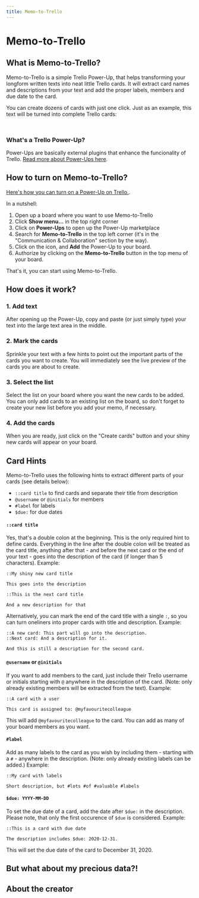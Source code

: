```yaml
---
title: Memo-to-Trello
---
```


# Memo-to-Trello

## What is Memo-to-Trello?

Memo-to-Trello is a simple Trello Power-Up, that helps transforming your longform written texts into neat little Trello cards. It will extract card names and descriptions from your text and add the proper labels, members and due date to the card.

You can create dozens of cards with just one click. Just as an example, this text will be turned into complete Trello cards:

```


```

### What's a Trello Power-Up?

Power-Ups are basically external plugins that enhance the funcionality of Trello. [Read more about Power-Ups here](https://help.trello.com/article/1094-what-are-power-ups).

## How to turn on Memo-to-Trello?

[Here's how you can turn on a Power-Up on Trello.](https://help.trello.com/article/810-enabling-power-ups).

In a nutshell:

1. Open up a board where you want to use Memo-to-Trello
2. Click __Show menu...__ in the top right corner
3. Click on __Power-Ups__ to open up the Power-Up marketplace
4. Search for __Memo-to-Trello__ in the top left corner (it's in the "Communication & Collaboration" section by the way).
5. Click on the icon, and __Add__ the Power-Up to your board.
6. Authorize by clicking on the __Memo-to-Trello__ button in the top menu of your board.

That's it, you can start using Memo-to-Trello.

## How does it work?

### 1. Add text
After opening up the Power-Up, copy and paste (or just simply type) your text into the large text area in the middle.

### 2. Mark the cards
Sprinkle your text with a few hints to point out the important parts of the cards you want to create. You will immediately see the live preview of the cards you are about to create.

### 3. Select the list
Select the list on your board where you want the new cards to be added. You can only add cards to an existing list on the board, so don't forget to create your new list before you add your memo, if necessary.

### 4. Add the cards
When you are ready, just click on the "Create cards" button and your shiny new cards will appear on your board.

## Card Hints

Memo-to-Trello uses the following hints to extract different parts of your cards (see details below):

- `::card title` to find cards and separate their title from description
- `@username` or `@initials` for members
- `#label` for labels
- `$due:` for due dates

#### `::card title`

Yes, that's a double colon at the beginning. This is the only required hint to define cards. Everything in the line after the double colon will be treated as the card title, anything after that - and before the next card or the end of your text - goes into the description of the card (if longer than 5 characters). Example:

```
::My shiny new card title

This goes into the description

::This is the next card title

And a new description for that
```

Alternatively, you can mark the end of the card title with a single `:`, so you can turn oneliners into proper cards with title and description. Example:

```
::A new card: This part will go into the description.
::Next card: And a description for it.

And this is still a description for the second card.
```

#### `@username` or `@initials`

If you want to add members to the card, just include their Trello username or initials starting with `@` anywhere in the description of the card. (Note: only already existing members will be extracted from the text). Example:

```
::A card with a user

This card is assigned to: @myfavouritecolleague
```

This will add `@myfavouritecolleague` to the card. You can add as many of your board members as you want.

#### `#label`

Add as many labels to the card as you wish by including them - starting with a `#` - anywhere in the description. (Note: only already existing labels can be added.) Example:

```
::My card with labels

Short description, but #lots #of #valuable #labels
```


#### `$due: YYYY-MM-DD`

To set the due date of a card, add the date after `$due:` in the description. Please note, that only the first occurence of `$due` is considered. Example:

```
::This is a card with due date

The description includes $due: 2020-12-31.
```

This will set the due date of the card to December 31, 2020.

## But what about my precious data?!

## About the creator
